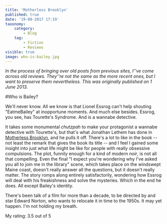 ```yaml
---
title: 'Motherless Brooklyn'
published: true
date: '19-08-2017 17:19'
taxonomy:
    category:
        - Blog
    tag:
        - Fiction
        - Reviews
visible: true
image: who-is-bailey.jpg
---
```


*In the process of bringing over old posts from previous sites, I''ve come across old reviews. They''re not the same as the more recent ones, but I want to preserve them nevertheless. This was originally published on 1 June 2013.*

#Who is Bailey?

We'll never know. All we know is that Lionel Essrog can't help shouting "EatmeBailey" at inopportune moments. And much else besides. Essrog, you see, has Tourette's Syndrome. And is a wannabe detective. 

It takes some monumental _chutzpah_ to make your protagonist a wannabe detective with Tourette's, but that's what Jonathan Lethem has done in [Motherless Brooklyn](http://www.amazon.com/Motherless-Brooklyn-Jonathan-Lethem/dp/0375724834), and he pulls it off. There's a lot to like in the book -- not least the remark that gives the book its title -- and I feel I gained some insight into just what life might be like for people with really obsessive compulsions. The plot, funnily enough for a kind of modern _noir_, is not all that compelling. Even the final "I expect you're wondering why I've asked you all to join me in the library" scene, which takes place on the windswept Maine coast, doesn't really answer all the questions, but it doesn't really matter. The story romps along entirely satisfactorily, wondering how Essrog will deal with his freakishness and solve the mysteries. Which in the end he does. All except Bailey's identity.

There's been talk of a film for more than a decade, to be directed by and star Edward Norton, who wants to relocate it in time to the 1950s. It may yet happen. I'm not holding my breath.


My rating: 3.5 out of 5
